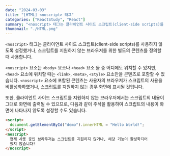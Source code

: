 ```yaml
---
date: "2024-03-03"
title: "[HTML] <noscript> 태그"
categories: ["ReactStudy", "React"]
summary: "<noscript> 태그는 클라이언트 사이드 스크립트(client-side scripts)를 사용하지 않도록 설정했거나, 스크립트를 지원하지 않는 브라우저를 위한 별도의 콘텐츠를 정의할 때 사용합니다."
thumbnail: "./HTML.png"
---
```


`<noscript>` 태그는 클라이언트 사이드 스크립트(client-side scripts)를 사용하지 않도록 설정했거나, 스크립트를 지원하지 않는 브라우저를 위한 별도의 콘텐츠를 정의할 때 사용합니다.

`<noscript>` 요소는 `<body>` 요소나 `<head>` 요소 둘 중 어디에도 위치할 수 있지만, `<head>` 요소에 위치할 때는 `<link>`, `<meta>`, `<style>` 요소만을 콘텐츠로 포함할 수 있습니다. `<noscript>` 요소에 포함된 콘텐츠는 사용자의 브라우저가 스크립트의 사용을 비활성화하였거나, 스크립트를 지원하지 않는 경우 화면에 표시될 것입니다.

또한, 클라이언트 사이드 스크립트를 지원하지 않는 브라우저에서는 스크립트의 내용이 그대로 화면에 출력될 수 있으므로, 다음과 같이 주석을 활용하여 스크립트의 내용이 화면에 나타나지 않도록 설정할 수도 있습니다.

```html
<script>
  document.getElementById("demo").innerHTML = "Hello World!";
</script>
<noscript>
  현재 사용 중인 브라우저는 스크립트를 지원하지 않거나, 해당 기능이 활성화되어
  있지 않습니다!
</noscript>
```
